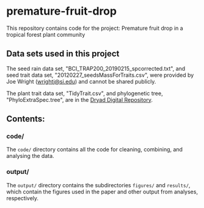 # premature-fruit-drop

This repository contains code for the project: Premature fruit drop in a tropical forest plant community

## Data sets used in this project

The seed rain data set, "BCI_TRAP200_20190215_spcorrected.txt", and seed trait data set, "20120227_seedsMassForTraits.csv", were provided by Joe Wright (wrightj@si.edu) and cannot be shared publicly.

The plant trait data set, "TidyTrait.csv", and phylogenetic tree, "PhyloExtraSpec.tree", are in the [Dryad Digital Repository](https://doi.org/10.5061/dryad.230j5ch).

## Contents:

### code/
The `code/` directory contains all the code for cleaning, combining, and analysing the data.

### output/
The `output/` directory contains the subdirectories `figures/` and `results/`, which contain the figures used in the paper and other output from analyses, respectively.
